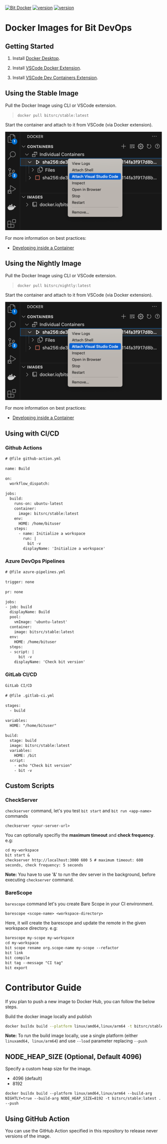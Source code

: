 [![Bit Docker](https://img.shields.io/badge/Bit-Docker-086dd7)](https://hub.docker.com/u/bitsrc) [![version](https://img.shields.io/badge/Image-bitsrc/stable:latest-brightgreen)](https://hub.docker.com/layers/bitsrc/stable/latest/images/sha256-e0f1fe5332e633b382185b08c17d0e3a7db898ec648f79eaa9bfa40caa663ce0?context=explore) [![version](https://img.shields.io/badge/Image-bitsrc/nightly:latest-brightgreen)](https://hub.docker.com/layers/bitsrc/nightly/latest/images/sha256-e0f1fe5332e633b382185b08c17d0e3a7db898ec648f79eaa9bfa40caa663ce0?context=explore)
# Docker Images for Bit DevOps

## Getting Started

1. Install [Docker Desktop](https://www.docker.com/products/docker-desktop/).

2. Install [VSCode Docker Extension](https://marketplace.visualstudio.com/items?itemName=ms-azuretools.vscode-docker).

3. Install [VSCode Dev Containers Extension](https://marketplace.visualstudio.com/items?itemName=ms-vscode-remote.remote-containers).

## Using the Stable Image

Pull the Docker Image using CLI or VSCode extension.

> `docker pull bitsrc/stable:latest`

Start the container and attach to it from VSCode (via Docker extension).

![VSCode Docker Attach](images/vscode-docker-attach.png)

For more information on best practices:

- [Developing inside a Container](https://code.visualstudio.com/docs/devcontainers/containers)

## Using the Nightly Image

Pull the Docker Image using CLI or VSCode extension.

> `docker pull bitsrc/nightly:latest`

Start the container and attach to it from VSCode (via Docker extension).

![VSCode Docker Attach](images/vscode-docker-attach.png)

For more information on best practices:

- [Developing inside a Container](https://code.visualstudio.com/docs/devcontainers/containers)

## Using with CI/CD

### Github Actions

```
# @file github-action.yml

name: Build

on:
  workflow_dispatch:

jobs:
  build:
    runs-on: ubuntu-latest
    container:
      image: bitsrc/stable:latest
    env:
      HOME: /home/bituser
    steps:
      - name: Initialize a workspace
        run: |
          bit -v
        displayName: 'Initialize a workspace'
```

### Azure DevOps Pipelines

```
# @file azure-pipelines.yml

trigger: none

pr: none

jobs:
- job: build
  displayName: Build
  pool:
    vmImage: 'ubuntu-latest'
  container:
    image: bitsrc/stable:latest
  env:
    HOME: /home/bituser
  steps:
  - script: |
      bit -v
    displayName: 'Check bit version'
```

### GitLab CI/CD

```
GitLab CI/CD

# @file .gitlab-ci.yml

stages:
  - build

variables:
  HOME: "/home/bituser"

build:
  stage: build
  image: bitsrc/stable:latest
  variables:
    HOME: /bit
  script:
    - echo "Check bit version"
    - bit -v
```

## Custom Scripts

### CheckServer
`checkserver` command, let's you test `bit start` and `bit run <app-name>` commands

```
checkserver <your-server-url> 
```

You can optionally specifiy the **maximum timeout** and **check frequency**. e.g:

```
cd my-workspace
bit start &
checkserver http://localhost:3000 600 5 # maximum timeout: 600 seconds, check frequency: 5 seconds
```

**Note:** You have to use '&' to run the dev server in the background, before executing `checkserver` command.

### BareScope
`barescope` command let's you create Bare Scope in your CI environment.

```
barescope <scope-name> <workspace-directory>
```

Here, it will create the barescope and update the remote in the given workspace directory. e.g:

```
barescope my-scope my-workspace
cd my-workspace
bit scope rename org.scope-name my-scope --refactor
bit link
bit compile
bit tag --message "CI tag"
bit export
```

# Contributor Guide
If you plan to push a new image to Docker Hub, you can follow the below steps.

Build the docker image locally and publish

```sh
docker buildx build --platform linux/amd64,linux/arm64 -t bitsrc/stable:latest . --push
```

**Note:** To run the build image locally, use a single platform (either `linuxamd64, linux/arm64`) and use `--load` parameter replacing `--push`

## NODE_HEAP_SIZE (Optional, Default 4096)

Specify a custom heap size for the image.

- 4096 (default)
- 8192

```
docker buildx build --platform linux/amd64,linux/arm64 --build-arg NIGHTLY=true --build-arg NODE_HEAP_SIZE=8192 -t bitsrc/stable:latest . --push
```

## Using GitHub Action

You can use the GitHub Action specified in this repository to release never versions of the image.

